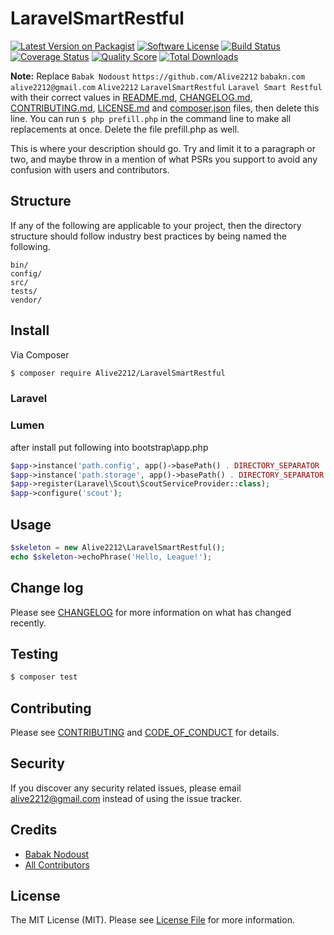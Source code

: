 # LaravelSmartRestful

[![Latest Version on Packagist][ico-version]][link-packagist]
[![Software License][ico-license]](LICENSE.md)
[![Build Status][ico-travis]][link-travis]
[![Coverage Status][ico-scrutinizer]][link-scrutinizer]
[![Quality Score][ico-code-quality]][link-code-quality]
[![Total Downloads][ico-downloads]][link-downloads]

**Note:** Replace ```Babak Nodoust``` ```https://github.com/Alive2212``` ```babakn.com``` ```alive2212@gmail.com``` ```Alive2212``` ```LaravelSmartRestful``` ```Laravel Smart Restful``` with their correct values in [README.md](README.md), [CHANGELOG.md](CHANGELOG.md), [CONTRIBUTING.md](CONTRIBUTING.md), [LICENSE.md](LICENSE.md) and [composer.json](composer.json) files, then delete this line. You can run `$ php prefill.php` in the command line to make all replacements at once. Delete the file prefill.php as well.

This is where your description should go. Try and limit it to a paragraph or two, and maybe throw in a mention of what
PSRs you support to avoid any confusion with users and contributors.

## Structure

If any of the following are applicable to your project, then the directory structure should follow industry best practices by being named the following.

```
bin/        
config/
src/
tests/
vendor/
```


## Install

Via Composer

``` bash
$ composer require Alive2212/LaravelSmartRestful
```

### Laravel

### Lumen

after install put following into bootstrap\app.php

```php
$app->instance('path.config', app()->basePath() . DIRECTORY_SEPARATOR . 'config');
$app->instance('path.storage', app()->basePath() . DIRECTORY_SEPARATOR . 'storage');
$app->register(Laravel\Scout\ScoutServiceProvider::class);
$app->configure('scout');
```


## Usage

``` php
$skeleton = new Alive2212\LaravelSmartRestful();
echo $skeleton->echoPhrase('Hello, League!');
```

## Change log

Please see [CHANGELOG](CHANGELOG.md) for more information on what has changed recently.

## Testing

``` bash
$ composer test
```

## Contributing

Please see [CONTRIBUTING](CONTRIBUTING.md) and [CODE_OF_CONDUCT](CODE_OF_CONDUCT.md) for details.

## Security

If you discover any security related issues, please email alive2212@gmail.com instead of using the issue tracker.

## Credits

- [Babak Nodoust][link-author]
- [All Contributors][link-contributors]

## License

The MIT License (MIT). Please see [License File](LICENSE.md) for more information.

[ico-version]: https://img.shields.io/packagist/v/Alive2212/LaravelSmartRestful.svg?style=flat-square
[ico-license]: https://img.shields.io/badge/license-MIT-brightgreen.svg?style=flat-square
[ico-travis]: https://img.shields.io/travis/Alive2212/LaravelSmartRestful/master.svg?style=flat-square
[ico-scrutinizer]: https://img.shields.io/scrutinizer/coverage/g/Alive2212/LaravelSmartRestful.svg?style=flat-square
[ico-code-quality]: https://img.shields.io/scrutinizer/g/Alive2212/LaravelSmartRestful.svg?style=flat-square
[ico-downloads]: https://img.shields.io/packagist/dt/Alive2212/LaravelSmartRestful.svg?style=flat-square

[link-packagist]: https://packagist.org/packages/Alive2212/LaravelSmartRestful
[link-travis]: https://travis-ci.org/Alive2212/LaravelSmartRestful
[link-scrutinizer]: https://scrutinizer-ci.com/g/Alive2212/LaravelSmartRestful/code-structure
[link-code-quality]: https://scrutinizer-ci.com/g/Alive2212/LaravelSmartRestful
[link-downloads]: https://packagist.org/packages/Alive2212/LaravelSmartRestful
[link-author]: https://github.com/https://github.com/Alive2212
[link-contributors]: ../../contributors
